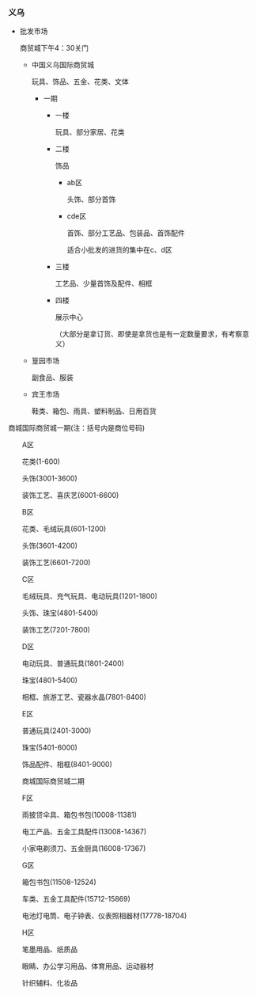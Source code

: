 ### 义乌

- 批发市场

  商贸城下午4：30关门

  - 中国义乌国际商贸城

    玩具、饰品、五金、花类、文体

    - 一期

      - 一楼

        玩具、部分家居、花类

      - 二楼

        饰品

        - ab区

          头饰、部分首饰

        - cde区

          首饰、部分工艺品、包装品、首饰配件

          适合小批发的进货的集中在c、d区

      - 三楼

        工艺品、少量首饰及配件、相框

      - 四楼

        展示中心

        （大部分是拿订货、即使是拿货也是有一定数量要求，有考察意义）

  - 篁园市场

    副食品、服装

  - 宾王市场

    鞋类、箱包、雨具、塑料制品、日用百货



商城国际商贸城一期(注：括号内是商位号码)

　　A区

　　花类(1-600)

　　头饰(3001-3600)

　　装饰工艺、喜庆艺(6001-6600)

　　B区

　　花类、毛绒玩具(601-1200)

　　头饰(3601-4200)

　　装饰工艺(6601-7200)

　　C区

　　毛绒玩具、充气玩具、电动玩具(1201-1800)

　　头饰、珠宝(4801-5400)

　　装饰工艺(7201-7800)

　　D区

　　电动玩具、普通玩具(1801-2400)

　　珠宝(4801-5400)

　　相框、旅游工艺、瓷器水晶(7801-8400)

　　E区

　　普通玩具(2401-3000)

　　珠宝(5401-6000)

　　饰品配件、相框(8401-9000)

　　商城国际商贸城二期

　　F区

　　雨披贷伞具、箱包书包(10008-11381)

　　电工产品、五金工具配件(13008-14367)

　　小家电剃须刀、五金厨具(16008-17367)

　　G区

　　箱包书包(11508-12524)

　　车类、五金工具配件(15712-15869)

　　电池灯电筒、电子钟表、仪表照相器材(17778-18704)

　　H区

　　笔墨用品、纸质品

　　眼睛、办公学习用品、体育用品、运动器材

　　针织辅料、化妆品